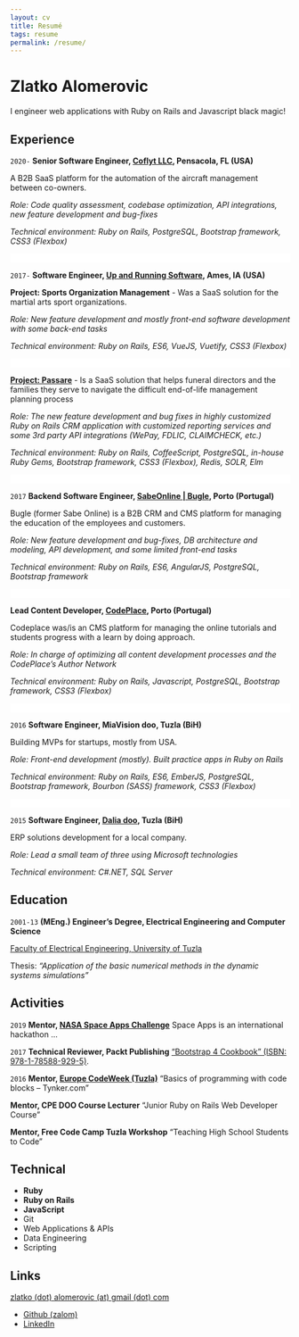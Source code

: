 ```yaml
---
layout: cv
title: Resumé
tags: resume
permalink: /resume/
---
```

# Zlatko Alomerovic

<div id="headline">
I engineer web applications with <i class="fa fa-gem"></i>Ruby on Rails and <i class="fa fa-js"></i>Javascript black magic!
</div>


## Experience

`2020-`
__Senior Software Engineer, <a href="https://coflyt.com/" target="_blank" class="resume-link">Coflyt LLC</a>, Pensacola, FL (USA)__

A B2B SaaS platform for the automation of the aircraft management between co-owners.

_Role: Code quality assessment, codebase optimization, API integrations, new feature development and bug-fixes_

_Technical environment: Ruby on Rails, PostgreSQL, Bootstrap framework, CSS3 (Flexbox)_

<pre style="background-color: white;">

</pre>

`2017-`
__Software Engineer, <a href="https://www.upandrunningsoftware.com/" target="_blank" class="resume-link">Up and Running Software</a>, Ames, IA (USA)__

__Project: Sports Organization Management__ - Was a SaaS solution for the martial arts sport organizations.

_Role: New feature development and mostly front-end software development with some back-end tasks_

_Technical environment: Ruby on Rails, ES6, VueJS, Vuetify, CSS3 (Flexbox)_

<pre style="background-color: white;">

</pre>

__<a href="https://www.upandrunningsoftware.com/portfolio-passare.php" target="_blank" class="resume-link">Project: Passare</a>__ - Is a SaaS solution that helps funeral directors and the families they serve to navigate the difficult end-of-life management planning process

_Role: The new feature development and bug fixes in highly customized Ruby on Rails CRM application with customized reporting services and some 3rd party API integrations (WePay, FDLIC, CLAIMCHECK, etc.)_

_Technical environment: Ruby on Rails, CoffeeScript, PostgreSQL, in-house Ruby Gems, Bootstrap framework, CSS3 (Flexbox), Redis, SOLR, Elm_

<pre style="background-color: white;">

</pre>

`2017`
__Backend Software Engineer, <a href="https://www.trybugle.com/" target="_blank" class="resume-link">SabeOnline | Bugle</a>, Porto (Portugal)__

Bugle (former Sabe Online) is a B2B CRM and CMS platform for managing the education of the employees and customers.

_Role: New feature development and bug-fixes, DB architecture and modeling, API development, and some limited front-end tasks_

_Technical environment: Ruby on Rails, ES6, AngularJS, PostgreSQL, Bootstrap framework_

<pre style="background-color: white;">

</pre>

__Lead Content Developer, <a href="https://codeplace.com/" target="_blank" class="resume-link">CodePlace</a>, Porto (Portugal)__

Codeplace was/is an CMS platform for managing the online tutorials and students progress with a learn by doing approach.

_Role: In charge of optimizing all content development processes and the CodePlace’s Author Network_

_Technical environment: Ruby on Rails, Javascript, PostgreSQL, Bootstrap framework, CSS3 (Flexbox)_

<pre style="background-color: white;">

</pre>

`2016`
__Software Engineer, MiaVision doo, Tuzla (BiH)__

Building MVPs for startups, mostly from USA.

_Role: Front-end development (mostly). Built practice apps in Ruby on Rails_

_Technical environment: Ruby on Rails, ES6, EmberJS, PostgreSQL, Bootstrap framework, Bourbon (SASS) framework, CSS3 (Flexbox)_

<pre style="background-color: white;">

</pre>

`2015`
__Software Engineer, <a href="https://dalia.ba/en/home-2/" target="_blank" class="resume-link">Dalia doo</a>, Tuzla (BiH)__

ERP solutions development for a local company.

_Role: Lead a small team of three using Microsoft technologies_

_Technical environment: C#.NET, SQL Server_

## Education

`2001-13`
__(MEng.) Engineer’s Degree, Electrical Engineering and Computer Science__

<a href="http://www.fe.untz.ba/" target="_blank" class="resume-link">Faculty of Electrical Engineering, University of Tuzla</a>

Thesis: _“Application of the basic numerical methods in the dynamic systems simulations”_

## Activities

`2019`
__Mentor, <a href="https://www.spaceappschallenge.org/" target="_blank" class="resume-link">NASA Space Apps Challenge</a>__ Space Apps is an international hackathon ...

`2017`
__Technical Reviewer, Packt Publishing__ <a href="https://www.amazon.com/Bootstrap-Cookbook-Solutions-problems-Responsive/dp/178588929X" target="_blank" class="resume-link">“Bootstrap 4 Cookbook” (ISBN: 978-1-78588-929-5)</a>.

`2016`
__Mentor, <a href="https://codeweek.eu/view/13266/peace-of-code" target="_blank" class="resume-link">Europe CodeWeek (Tuzla)</a>__ “Basics of programming with code blocks – Tynker.com”

__Mentor, CPE DOO Course Lecturer__ “Junior Ruby on Rails Web Developer Course”

__Mentor, Free Code Camp Tuzla Workshop__ “Teaching High School Students to Code”

## Technical

* **Ruby**
* **Ruby on Rails**
* **JavaScript**
* Git
* Web Applications & APIs
* Data Engineering
* Scripting


## Links

<i class="fa fa-envelope"></i> <a href="mailto:zlatko.alomerovic@gmail.com" target="_blank">zlatko (dot) alomerovic (at) gmail (dot) com</a><br>

* <i class="fa fa-github"></i> <a href="http://github.com/zalom" target="_blank">Github (zalom)</a><br>
* <i class="fa fa-linkedin"></i> <a href="https://www.linkedin.com/in/zlatkoalomerovic/" target="_blank">LinkedIn</a><br>

<!-- ### Footer

Last updated: May 2013 -->

